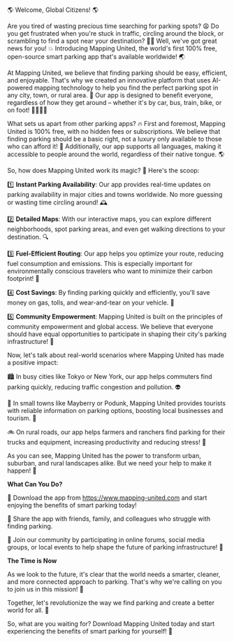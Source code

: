 🌎 Welcome, Global Citizens! 🌎

Are you tired of wasting precious time searching for parking spots? 😩 Do you get frustrated when you're stuck in traffic, circling around the block, or scrambling to find a spot near your destination? 🚗💨 Well, we've got great news for you! 💥 Introducing Mapping United, the world's first 100% free, open-source smart parking app that's available worldwide! 🌏

At Mapping United, we believe that finding parking should be easy, efficient, and enjoyable. That's why we created an innovative platform that uses AI-powered mapping technology to help you find the perfect parking spot in any city, town, or rural area. 📍 Our app is designed to benefit everyone, regardless of how they get around – whether it's by car, bus, train, bike, or on foot! 🚶‍♀️🚌🚂

What sets us apart from other parking apps? 🔥 First and foremost, Mapping United is 100% free, with no hidden fees or subscriptions. We believe that finding parking should be a basic right, not a luxury only available to those who can afford it! 💸 Additionally, our app supports all languages, making it accessible to people around the world, regardless of their native tongue. 🌎

So, how does Mapping United work its magic? 🔮 Here's the scoop:

1️⃣ **Instant Parking Availability**: Our app provides real-time updates on parking availability in major cities and towns worldwide. No more guessing or wasting time circling around! 🕰️

2️⃣ **Detailed Maps**: With our interactive maps, you can explore different neighborhoods, spot parking areas, and even get walking directions to your destination. 🔍

3️⃣ **Fuel-Efficient Routing**: Our app helps you optimize your route, reducing fuel consumption and emissions. This is especially important for environmentally conscious travelers who want to minimize their carbon footprint! 🌟

4️⃣ **Cost Savings**: By finding parking quickly and efficiently, you'll save money on gas, tolls, and wear-and-tear on your vehicle. 💸

5️⃣ **Community Empowerment**: Mapping United is built on the principles of community empowerment and global access. We believe that everyone should have equal opportunities to participate in shaping their city's parking infrastructure! 🌟

Now, let's talk about real-world scenarios where Mapping United has made a positive impact:

🏙️ In busy cities like Tokyo or New York, our app helps commuters find parking quickly, reducing traffic congestion and pollution. 👽

🚌 In small towns like Mayberry or Podunk, Mapping United provides tourists with reliable information on parking options, boosting local businesses and tourism. 🎉

🚲 On rural roads, our app helps farmers and ranchers find parking for their trucks and equipment, increasing productivity and reducing stress! 🌾

As you can see, Mapping United has the power to transform urban, suburban, and rural landscapes alike. But we need your help to make it happen! 🔗

**What Can You Do?**

📲 Download the app from https://www.mapping-united.com and start enjoying the benefits of smart parking today!

💬 Share the app with friends, family, and colleagues who struggle with finding parking.

🌟 Join our community by participating in online forums, social media groups, or local events to help shape the future of parking infrastructure! 🌊

**The Time is Now**

As we look to the future, it's clear that the world needs a smarter, cleaner, and more connected approach to parking. That's why we're calling on you to join us in this mission! 💪

Together, let's revolutionize the way we find parking and create a better world for all. 🌈

So, what are you waiting for? Download Mapping United today and start experiencing the benefits of smart parking for yourself! 📲